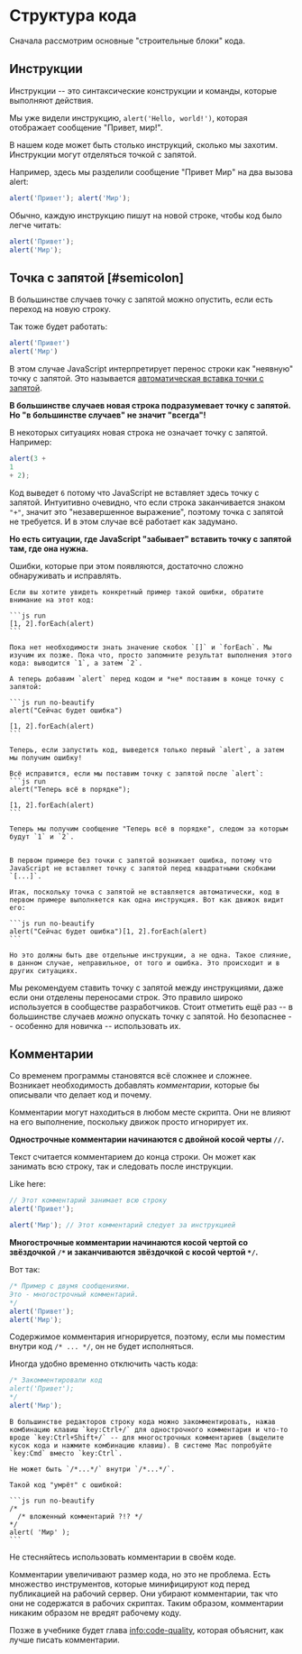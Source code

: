 # Структура кода

Сначала рассмотрим основные "строительные блоки" кода.

## Инструкции

Инструкции -- это синтаксические конструкции и команды, которые выполняют действия.

Мы уже видели инструкцию, `alert('Hello, world!')`, которая отображает сообщение "Привет, мир!".

В нашем коде может быть столько инструкций, сколько мы захотим. Инструкции могут отделяться точкой с запятой.

Например, здесь мы разделили сообщение "Привет Мир" на два вызова alert:

```js run no-beautify
alert('Привет'); alert('Мир');
```

Обычно, каждую инструкцию пишут на новой строке, чтобы код было легче читать:

```js run no-beautify
alert('Привет');
alert('Мир');
```

## Точка с запятой [#semicolon]

В большинстве случаев точку с запятой можно опустить, если есть переход на новую строку.

Так тоже будет работать:

```js run no-beautify
alert('Привет')
alert('Мир')
```

В этом случае JavaScript интерпретирует перенос строки как "неявную" точку с запятой. Это называется [автоматическая вставка точки с запятой](https://tc39.github.io/ecma262/#sec-automatic-semicolon-insertion).

**В большинстве случаев новая строка подразумевает точку с запятой. Но "в большинстве случаев" не значит "всегда"!**

В некоторых ситуациях новая строка не означает точку с запятой. Например:

```js run no-beautify
alert(3 +
1
+ 2);
```

Код выведет `6` потому что JavaScript не вставляет здесь точку с запятой. Интуитивно очевидно, что если строка заканчивается знаком `"+"`, значит это "незавершенное выражение", поэтому точка с запятой не требуется. И в этом случае всё работает как задумано.

**Но есть ситуации, где JavaScript "забывает" вставить точку с запятой там, где она нужна.**

Ошибки, которые при этом появляются, достаточно сложно обнаруживать и исправлять.

````smart header="Пример ошибки"
Если вы хотите увидеть конкретный пример такой ошибки, обратите внимание на этот код:

```js run
[1, 2].forEach(alert)
```

Пока нет необходимости знать значение скобок `[]` и `forEach`. Мы изучим их позже. Пока что, просто запомните результат выполнения этого кода: выводится `1`, а затем `2`.

А теперь добавим `alert` перед кодом и *не* поставим в конце точку с запятой:

```js run no-beautify
alert("Сейчас будет ошибка")

[1, 2].forEach(alert)
```

Теперь, если запустить код, выведется только первый `alert`, а затем мы получим ошибку!

Всё исправится, если мы поставим точку с запятой после `alert`:
```js run
alert("Теперь всё в порядке");

[1, 2].forEach(alert)  
```

Теперь мы получим сообщение "Теперь всё в порядке", следом за которым будут `1` и `2`.


В первом примере без точки с запятой возникает ошибка, потому что JavaScript не вставляет точку с запятой перед квадратными скобками `[...]`.

Итак, поскольку точка с запятой не вставляется автоматически, код в первом примере выполняется как одна инструкция. Вот как движок видит его:

```js run no-beautify
alert("Сейчас будет ошибка")[1, 2].forEach(alert)
```

Но это должны быть две отдельные инструкции, а не одна. Такое слияние, в данном случае, неправильное, от того и ошибка. Это происходит и в других ситуациях.
````

Мы рекомендуем ставить точку с запятой между инструкциями, даже если они отделены переносами строк. Это правило широко используется в сообществе разработчиков. Стоит отметить ещё раз -- в большинстве случаев *можно* опускать точку с запятой. Но безопаснее -- особенно для новичка -- использовать их.

## Комментарии

Со временем программы становятся всё сложнее и сложнее. Возникает необходимость добавлять *комментарии*, которые бы описывали что делает код и почему.

Комментарии могут находиться в любом месте скрипта. Они не влияют на его выполнение, поскольку движок просто игнорирует их.

**Однострочные комментарии начинаются с двойной косой черты `//`.**

Текст считается комментарием до конца строки. Он может как занимать всю строку, так и следовать после инструкции.

Like here:
```js run
// Этот комментарий занимает всю строку
alert('Привет');

alert('Мир'); // Этот комментарий следует за инструкцией
```

**Многострочные комментарии начинаются косой чертой со звёздочкой <code>/&#42;</code> и заканчиваются звёздочкой с косой чертой <code>&#42;/</code>.**

Вот так:

```js run
/* Пример с двумя сообщениями.
Это - многострочный комментарий.
*/
alert('Привет');
alert('Мир');
```

Содержимое комментария игнорируется, поэтому, если мы поместим внутри код <code>/&#42; ... &#42;/</code>, он не будет исполняться.

Иногда удобно временно отключить часть кода:

```js run
/* Закомментировали код
alert('Привет');
*/
alert('Мир');
```

```smart header="Используйте горячие клавиши!"
В большинстве редакторов строку кода можно закомментировать, нажав комбинацию клавиш `key:Ctrl+/` для однострочного комментария и что-то вроде `key:Ctrl+Shift+/` -- для многострочных комментариев (выделите кусок кода и нажмите комбинацию клавиш). В системе Mac попробуйте `key:Cmd` вместо `key:Ctrl`.
```

````warn header="Вложенные комментарии не поддерживаются!"
Не может быть `/*...*/` внутри `/*...*/`.

Такой код "умрёт" с ошибкой:

```js run no-beautify
/*
  /* вложенный комментарий ?!? */
*/
alert( 'Мир' );
```
````

Не стесняйтесь использовать комментарии в своём коде.

Комментарии увеличивают размер кода, но это не проблема. Есть множество инструментов, которые минифицируют код перед публикацией на рабочий сервер. Они убирают комментарии, так что они не содержатся в рабочих скриптах. Таким образом, комментарии никаким образом не вредят рабочему коду.

Позже в учебнике будет глава <info:code-quality>, которая объяснит, как лучше писать комментарии.
